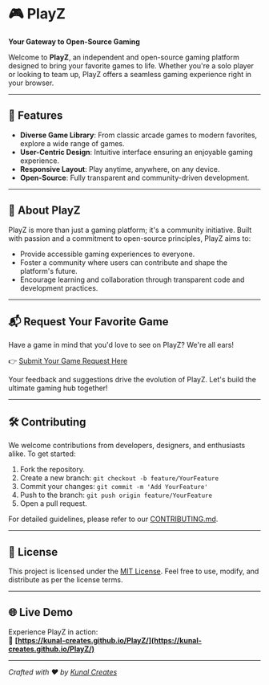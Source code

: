 # 🎮 PlayZ

**Your Gateway to Open-Source Gaming**

Welcome to **PlayZ**, an independent and open-source gaming platform designed to bring your favorite games to life. Whether you're a solo player or looking to team up, PlayZ offers a seamless gaming experience right in your browser.

---

## 🚀 Features

- **Diverse Game Library**: From classic arcade games to modern favorites, explore a wide range of games.
- **User-Centric Design**: Intuitive interface ensuring an enjoyable gaming experience.
- **Responsive Layout**: Play anytime, anywhere, on any device.
- **Open-Source**: Fully transparent and community-driven development.

---

## 🧠 About PlayZ

PlayZ is more than just a gaming platform; it's a community initiative. Built with passion and a commitment to open-source principles, PlayZ aims to:

- Provide accessible gaming experiences to everyone.
- Foster a community where users can contribute and shape the platform's future.
- Encourage learning and collaboration through transparent code and development practices.

---

## 📬 Request Your Favorite Game

Have a game in mind that you'd love to see on PlayZ? We're all ears!

👉 [Submit Your Game Request Here](https://github.com/kunal-creates/PlayZ/issues/new?template=game_request.md)

Your feedback and suggestions drive the evolution of PlayZ. Let's build the ultimate gaming hub together!

---

## 🛠️ Contributing

We welcome contributions from developers, designers, and enthusiasts alike. To get started:

1. Fork the repository.
2. Create a new branch: `git checkout -b feature/YourFeature`
3. Commit your changes: `git commit -m 'Add YourFeature'`
4. Push to the branch: `git push origin feature/YourFeature`
5. Open a pull request.

For detailed guidelines, please refer to our [CONTRIBUTING.md](CONTRIBUTING.md).

---

## 📄 License

This project is licensed under the [MIT License](LICENSE). Feel free to use, modify, and distribute as per the license terms.

---

## 🌐 Live Demo

Experience PlayZ in action:  
🔗 **[https://kunal-creates.github.io/PlayZ/](https://kunal-creates.github.io/PlayZ/)**

---

*Crafted with ❤️ by [Kunal Creates](https://github.com/kunal-creates)*
